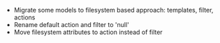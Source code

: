 * Migrate some models to filesystem based approach: templates, filter, actions
* Rename default action and filter to 'null'
* Move filesystem attributes to action instead of filter
